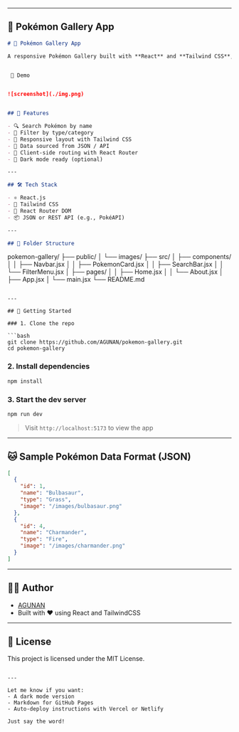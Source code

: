 

---

## 📘 Pokémon Gallery App

```markdown
# 🧩 Pokémon Gallery App

A responsive Pokémon Gallery built with **React** and **Tailwind CSS**, displaying Pokémon cards with filtering, search functionality, and dynamic data rendering.


 📸 Demo


![screenshot](./img.png)


## 🚀 Features

- 🔍 Search Pokémon by name
- 🎯 Filter by type/category
- 📱 Responsive layout with Tailwind CSS
- 💾 Data sourced from JSON / API
- 🧭 Client-side routing with React Router
- 🌙 Dark mode ready (optional)

---

## 🛠️ Tech Stack

- ⚛️ React.js
- 💨 Tailwind CSS
- 🔁 React Router DOM
- 📦 JSON or REST API (e.g., PokéAPI)

---

## 📁 Folder Structure

```

pokemon-gallery/
├── public/
│   └── images/
├── src/
│   ├── components/
│   │   ├── Navbar.jsx
│   │   ├── PokemonCard.jsx
│   │   ├── SearchBar.jsx
│   │   └── FilterMenu.jsx
│   ├── pages/
│   │   ├── Home.jsx
│   │   └── About.jsx
│   ├── App.jsx
│   └── main.jsx
└── README.md

````

---

## 🧪 Getting Started

### 1. Clone the repo

```bash
git clone https://github.com/AGUNAN/pokemon-gallery.git
cd pokemon-gallery
````

### 2. Install dependencies

```bash
npm install
```

### 3. Start the dev server

```bash
npm run dev
```

> Visit `http://localhost:5173` to view the app

---

## 🐱 Sample Pokémon Data Format (JSON)

```json
[
  {
    "id": 1,
    "name": "Bulbasaur",
    "type": "Grass",
    "image": "/images/bulbasaur.png"
  },
  {
    "id": 4,
    "name": "Charmander",
    "type": "Fire",
    "image": "/images/charmander.png"
  }
]
```

---

## 🧑‍💻 Author

* [AGUNAN](https://github.com/AGUNAN)
* Built with ❤️ using React and TailwindCSS

---

## 📄 License

This project is licensed under the MIT License.

```

---

Let me know if you want:
- A dark mode version
- Markdown for GitHub Pages
- Auto-deploy instructions with Vercel or Netlify

Just say the word!
```
